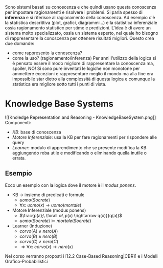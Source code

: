 Sono sistemi basati su conoscenza e che quindi usano questa conoscenza per impostare ragionamenti e risolvere i problemi. Si parla spesso di **inferenza** e si riferisce al ragionamento della conoscenza. Ad esempio c'è la statistica descrittiva (plot, grafici, diagrammi...) e la statistica inferenziale ossia ragionamento statistico per stime e predizioni.
L'idea è di avere un sistema molto specializzato, ossia un sistema esperto, nel quale ho bisogno di rappresentare la conoscenza per ottenere risultati migliori. Questo crea due domande:
- come rappresento la conoscenza?
- come la uso? (ragionamento/inferenza)
Per anni l'utilizzo della logica si è pensato essere il modo migliore di rappresentare la conoscenza ma, spoiler, NO! Si sono pure inventati le logiche non monotone per ammettere eccezioni e rappresentare meglio il mondo ma alla fine era impossibile star dietro alla complessità di questa logica e comunque la statistica era migliore sotto tutti i punti di vista.  

# Knowledge Base Systems
![[Knoledge Representation and Reasoning - KnowledgeBaseSystem.png]]
Componenti:
- *KB*: base di conoscenza
- *Motore Inferenziale*: usa la KB per fare ragionamenti per rispondere alle query
- *Learner*: modulo di apprendimento che se presente modifica la KB aggiungendo roba utile e modificando o eliminando quella inutile o errata.

## Esempio
Ecco un esempio con la logica dove il motore è il *modus ponens*.
- KB $\rightarrow$ insieme di predicati e formule
	- $uomo(Socrate)$
	- $\forall x:\ uomo(x) \rightarrow uomo(mortale)$  
- Motore Inferenziale (modus ponens)
	- $\frac{p(a);\ \forall x:\  p(x) \rightarrow q(x)}{q(a)}$
	- $uomo(Socrate) \models mortale(Socrate)$ 
- Learner (Induzione)
	- $corvo(A) \land nero(A)$
	- $corvo(B) \land nero(B)$
	- $corvo(C) \land nero(C)$
	- $\Rightarrow \forall x:\ corvo(x) \rightarrow nero(x)$ 

Nel corso verranno proposti i [[2.2 Case-Based Reasoning|CBR]] e i Modelli Grafico-Probabilistici